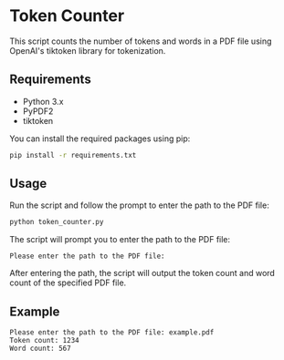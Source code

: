 # Token Counter

This script counts the number of tokens and words in a PDF file using OpenAI's tiktoken library for tokenization.

## Requirements

- Python 3.x
- PyPDF2
- tiktoken

You can install the required packages using pip:

```bash
pip install -r requirements.txt
```

## Usage

Run the script and follow the prompt to enter the path to the PDF file:

```bash
python token_counter.py
```

The script will prompt you to enter the path to the PDF file:

```
Please enter the path to the PDF file:
```

After entering the path, the script will output the token count and word count of the specified PDF file.

## Example

```
Please enter the path to the PDF file: example.pdf
Token count: 1234
Word count: 567
```
